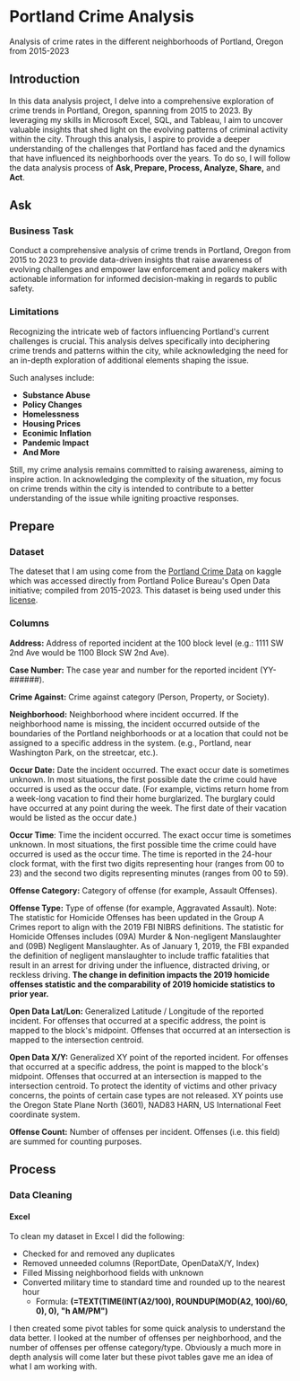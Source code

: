 # Portland Crime Analysis
Analysis of crime rates in the different neighborhoods of Portland, Oregon from 2015-2023

## Introduction
In this data analysis project, I delve into a comprehensive exploration of crime trends in Portland, Oregon, spanning from 2015 to 2023. By leveraging my skills in Microsoft Excel, SQL, and Tableau, I aim to uncover valuable insights that shed light on the evolving patterns of criminal activity within the city. Through this analysis, I aspire to provide a deeper understanding of the challenges that Portland has faced and the dynamics that have influenced its neighborhoods over the years. To do so, I will follow the data analysis process of **Ask, Prepare, Process, Analyze, Share,** and **Act**. 

## Ask

### Business Task
Conduct a comprehensive analysis of crime trends in Portland, Oregon from 2015 to 2023 to provide data-driven insights that raise awareness of evolving challenges and empower law enforcement and policy makers with actionable information for informed decision-making in regards to public safety.

### Limitations
Recognizing the intricate web of factors influencing Portland's current challenges is crucial. This analysis delves specifically into deciphering crime trends and patterns within the city, while acknowledging the need for an in-depth exploration of additional elements shaping the issue.

Such analyses include:
* **Substance Abuse**
* **Policy Changes**
* **Homelessness**
* **Housing Prices**
* **Econimic Inflation**
* **Pandemic Impact**
* **And More**


Still, my crime analysis remains committed to raising awareness, aiming to inspire action. In acknowledging the complexity of the situation, my focus on crime trends within the city is intended to contribute to a better understanding of the issue while igniting proactive responses.

## Prepare

### Dataset
The dateset that I am using come from the [Portland Crime Data](https://www.kaggle.com/datasets/michaellindsay/portland-crime) on kaggle which was accessed directly from Portland Police Bureau's Open Data initiative; compiled from 2015-2023. This dataset is being used under this [license](https://creativecommons.org/publicdomain/zero/1.0/).

### Columns
**Address:** Address of reported incident at the 100 block level (e.g.: 1111 SW 2nd Ave would be 1100 Block SW 2nd Ave).

**Case Number:** The case year and number for the reported incident (YY-######).

**Crime Against:** Crime against category (Person, Property, or Society).

**Neighborhood:** Neighborhood where incident occurred. If the neighborhood name is missing, the incident occurred outside of the boundaries of the Portland neighborhoods or at a location that could not be assigned to a specific address in the system. (e.g., Portland, near Washington Park, on the streetcar, etc.).

**Occur Date:** Date the incident occurred. The exact occur date is sometimes unknown. In most situations, the first possible date the crime could have occurred is used as the occur date. (For example, victims return home from a week-long vacation to find their home burglarized. The burglary could have occurred at any point during the week. The first date of their vacation would be listed as the occur date.)

**Occur Time**: Time the incident occurred. The exact occur time is sometimes unknown. In most situations, the first possible time the crime could have occurred is used as the occur time. The time is reported in the 24-hour clock format, with the first two digits representing hour (ranges from 00 to 23) and the second two digits representing minutes (ranges from 00 to 59).

**Offense Category:** Category of offense (for example, Assault Offenses).

**Offense Type:** Type of offense (for example, Aggravated Assault).
Note: The statistic for Homicide Offenses has been updated in the Group A Crimes report to align with the 2019 FBI NIBRS definitions. The statistic for Homicide Offenses includes (09A) Murder & Non-negligent Manslaughter and (09B) Negligent Manslaughter. As of January 1, 2019, the FBI expanded the definition of negligent manslaughter to include traffic fatalities that result in an arrest for driving under the influence, distracted driving, or reckless driving. **The change in definition impacts the 2019 homicide offenses statistic and the comparability of 2019 homicide statistics to prior year.**

**Open Data Lat/Lon:** Generalized Latitude / Longitude of the reported incident. For offenses that occurred at a specific address, the point is mapped to the block's midpoint. Offenses that occurred at an intersection is mapped to the intersection centroid.

**Open Data X/Y:** Generalized XY point of the reported incident. For offenses that occurred at a specific address, the point is mapped to the block's midpoint. Offenses that occurred at an intersection is mapped to the intersection centroid. To protect the identity of victims and other privacy concerns, the points of certain case types are not released. XY points use the Oregon State Plane North (3601), NAD83 HARN, US International Feet coordinate system.

**Offense Count:** Number of offenses per incident. Offenses (i.e. this field) are summed for counting purposes.

## Process

### Data Cleaning

#### Excel
To clean my dataset in Excel I did the following:
* Checked for and removed any duplicates
* Removed unneeded columns (ReportDate, OpenDataX/Y, Index)
* Filled Missing neighborhood fields with unknown
* Converted military time to standard time and rounded up to the nearest hour
  - Formula: **(=TEXT(TIME(INT(A2/100), ROUNDUP(MOD(A2, 100)/60, 0), 0), "h AM/PM")**

I then created some pivot tables for some quick analysis to understand the data better. I looked at the number of offenses per neighborhood, and the number of offenses per offense category/type. Obviously a much more in depth analysis will come later but these pivot tables gave me an idea of what I am working with.
